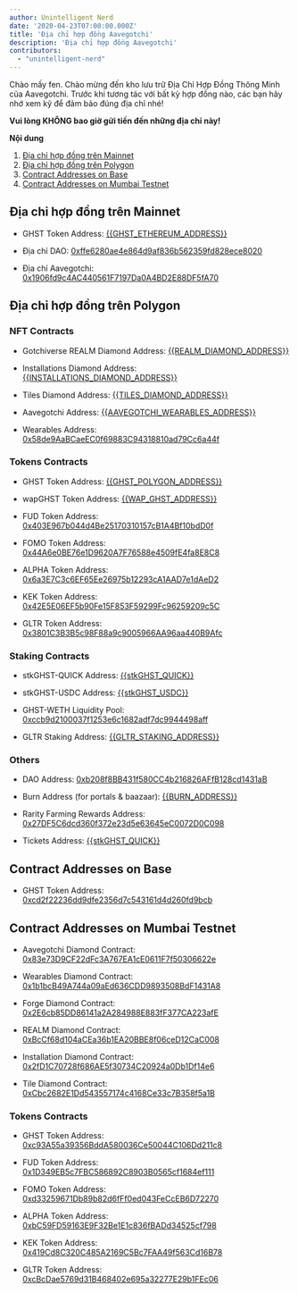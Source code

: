 ```yaml
---
author: Unintelligent Nerd
date: '2020-04-23T07:00:00.000Z'
title: 'Địa chỉ hợp đồng Aavegotchi'
description: 'Địa chỉ hợp đồng Aavegotchi'
contributors:
  - "unintelligent-nerd"
---
```


Chào mấy fen. Chào mừng đến kho lưu trữ Địa Chỉ Hợp Đồng Thông Minh của Aavegotchi. Trước khi tương tác với bất kỳ hợp đồng nào, các bạn hãy nhớ xem kỹ để đảm bảo đúng địa chỉ nhé!

**Vui lòng KHÔNG bao giờ gửi tiền đến những địa chỉ này!**

<div class="contentsBox">

**Nội dung**

<ol>
<li><a href=#contract-addresses-on-mainnet>Địa chỉ hợp đồng trên Mainnet</a></li>
<li><a href=#contract-addresses-on-polygon>Địa chỉ hợp đồng trên Polygon</a></li>
<li><a href=#contract-addresses-on-base>Contract Addresses on Base</a></li>
<li><a href=#contract-addresses-on-mumbai-testnet>Contract Addresses on Mumbai Testnet</a></li>
</ol>

</div>

## Địa chỉ hợp đồng trên Mainnet


* GHST Token Address: [{{GHST_ETHEREUM_ADDRESS}}](https://etherscan.io/address/0x3f382dbd960e3a9bbceae22651e88158d2791550)

* Địa chỉ DAO: [0xffe6280ae4e864d9af836b562359fd828ece8020](https://etherscan.io/address/0xffe6280ae4e864d9af836b562359fd828ece8020)

* Địa chỉ Aavegotchi: [0x1906fd9c4AC440561F7197Da0A4BD2E88DF5fA70](https://etherscan.io/address/0x1906fd9c4AC440561F7197Da0A4BD2E88DF5fA70)

## Địa chỉ hợp đồng trên Polygon

### NFT Contracts

* Gotchiverse REALM Diamond Address: [{{REALM_DIAMOND_ADDRESS}}](https://polygonscan.com/address/0x1d0360bac7299c86ec8e99d0c1c9a95fefaf2a11)

* Installations Diamond Address: [{{INSTALLATIONS_DIAMOND_ADDRESS}}](https://polygonscan.com/address/{{INSTALLATIONS_DIAMOND_ADDRESS}})

* Tiles Diamond Address: [{{TILES_DIAMOND_ADDRESS}}](https://polygonscan.com/address/{{TILES_DIAMOND_ADDRESS}})

* Aavegotchi Address: [{{AAVEGOTCHI_WEARABLES_ADDRESS}}](https://polygonscan.com/address/{{AAVEGOTCHI_WEARABLES_ADDRESS}})

* Wearables Address: [0x58de9AaBCaeEC0f69883C94318810ad79Cc6a44f](https://polygonscan.com/address/0x58de9AaBCaeEC0f69883C94318810ad79Cc6a44f)

### Tokens Contracts

* GHST Token Address: [{{GHST_POLYGON_ADDRESS}}](https://polygonscan.com/address/{{GHST_POLYGON_ADDRESS}})

* wapGHST Token Address: [{{WAP_GHST_ADDRESS}}](https://polygonscan.com/token/{{WAP_GHST_ADDRESS}})

* FUD Token Address: [0x403E967b044d4Be25170310157cB1A4Bf10bdD0f](https://polygonscan.com/token/0x403E967b044d4Be25170310157cB1A4Bf10bdD0f)

* FOMO Token Address: [0x44A6e0BE76e1D9620A7F76588e4509fE4fa8E8C8](https://polygonscan.com/token/0x44A6e0BE76e1D9620A7F76588e4509fE4fa8E8C8)

* ALPHA Token Address: [0x6a3E7C3c6EF65Ee26975b12293cA1AAD7e1dAeD2](https://polygonscan.com/token/0x6a3E7C3c6EF65Ee26975b12293cA1AAD7e1dAeD2)

* KEK Token Address: [0x42E5E06EF5b90Fe15F853F59299Fc96259209c5C](https://polygonscan.com/token/0x42E5E06EF5b90Fe15F853F59299Fc96259209c5C)

* GLTR Token Address: [0x3801C3B3B5c98F88a9c9005966AA96aa440B9Afc](https://polygonscan.com/token/0x3801C3B3B5c98F88a9c9005966AA96aa440B9Afc)

### Staking Contracts

* stkGHST-QUICK Address: [{{stkGHST_QUICK}}](https://polygonscan.com/address/{{stkGHST_QUICK}})

* stkGHST-USDC Address: [{{stkGHST_USDC}}](https://polygonscan.com/address/{{stkGHST_USDC}})

* GHST-WETH Liquidity Pool: [0xccb9d2100037f1253e6c1682adf7dc9944498aff](https://polygonscan.com/address/0xccb9d2100037f1253e6c1682adf7dc9944498aff)

* GLTR Staking Address: [{{GLTR_STAKING_ADDRESS}}](https://polygonscan.com/token/{{GLTR_STAKING_ADDRESS}})

### Others

* DAO Address: [0xb208f8BB431f580CC4b216826AFfB128cd1431aB](https://polygonscan.com/address/0xb208f8BB431f580CC4b216826AFfB128cd1431aB/tokens)

* Burn Address (for portals & baazaar): [{{BURN_ADDRESS}}](https://polygonscan.com/address/{{BURN_ADDRESS}}/tokens)

* Rarity Farming Rewards Address: [0x27DF5C6dcd360f372e23d5e63645eC0072D0C098](https://polygonscan.com/address/0x27DF5C6dcd360f372e23d5e63645eC0072D0C098/token-transfers)

* Tickets Address: [{{stkGHST_QUICK}}](https://polygonscan.com/address/{{stkGHST_QUICK}})

## Contract Addresses on Base

* GHST Token Address: [0xcd2f22236dd9dfe2356d7c543161d4d260fd9bcb](https://basescan.org/token/0xcd2f22236dd9dfe2356d7c543161d4d260fd9bcb)

## Contract Addresses on Mumbai Testnet

* Aavegotchi Diamond Contract: [0x83e73D9CF22dFc3A767EA1cE0611F7f50306622e](https://mumbai.polygonscan.com/address/0x83e73D9CF22dFc3A767EA1cE0611F7f50306622e)

* Wearables Diamond Contract: [0x1b1bcB49A744a09aEd636CDD9893508BdF1431A8](https://mumbai.polygonscan.com/address/0x1b1bcB49A744a09aEd636CDD9893508BdF1431A8)

* Forge Diamond Contract: [0x2E6cb85DD86141a2A284988E883fF377CA223afE](https://mumbai.polygonscan.com/address/0x2E6cb85DD86141a2A284988E883fF377CA223afE)

* REALM Diamond Contract: [0xBcCf68d104aCEa36b1EA20BBE8f06ceD12CaC008](https://mumbai.polygonscan.com/address/0xBcCf68d104aCEa36b1EA20BBE8f06ceD12CaC008)

* Installation Diamond Contract: [0x2fD1C70728f686AE5f30734C20924a0Db1Df14e6](https://mumbai.polygonscan.com/address/0x2fD1C70728f686AE5f30734C20924a0Db1Df14e6)

* Tile Diamond Contract: [0xCbc2682E1Dd543557174c4168Ce33c7B358f5a1B](https://mumbai.polygonscan.com/address/0xCbc2682E1Dd543557174c4168Ce33c7B358f5a1B)

### Tokens Contracts

* GHST Token Address: [0xc93A55a39356BddA580036Ce50044C106Dd211c8](https://mumbai.polygonscan.com/address/0xc93A55a39356BddA580036Ce50044C106Dd211c8)

* FUD Token Address: [0x1D349EB5c7FBC586892C8903B0565cf1684ef111](https://mumbai.polygonscan.com/address/0x1D349EB5c7FBC586892C8903B0565cf1684ef111)

* FOMO Token Address: [0xd33259671Db89b82d6fFf0ed043FeCcEB6D72270](https://mumbai.polygonscan.com/address/0xd33259671Db89b82d6fFf0ed043FeCcEB6D72270)

* ALPHA Token Address: [0xbC59FD59163E9F32Be1E1c836fBADd34525cf798](https://mumbai.polygonscan.com/address/0xbC59FD59163E9F32Be1E1c836fBADd34525cf798)

* KEK Token Address: [0x419Cd8C320C485A2169C5Bc7FAA49f563Cd16B78](https://mumbai.polygonscan.com/address/0x419Cd8C320C485A2169C5Bc7FAA49f563Cd16B78)

* GLTR Token Address: [0xcBcDae5769d31B468402e695a32277E29b1FEc06](https://mumbai.polygonscan.com/address/0xcBcDae5769d31B468402e695a32277E29b1FEc06)